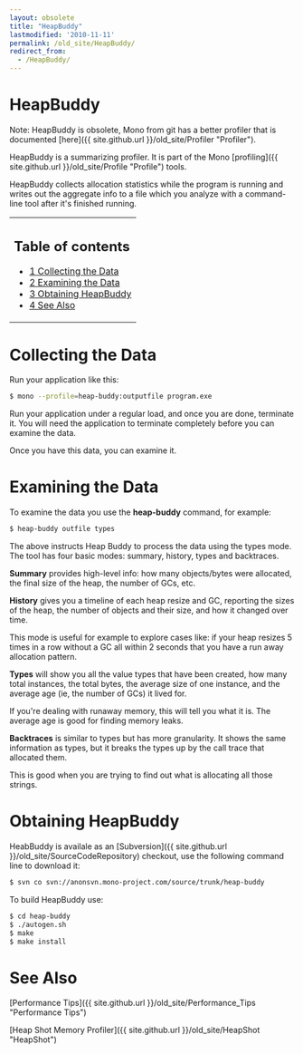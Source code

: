 ```yaml
---
layout: obsolete
title: "HeapBuddy"
lastmodified: '2010-11-11'
permalink: /old_site/HeapBuddy/
redirect_from:
  - /HeapBuddy/
---
```


HeapBuddy
=========

Note: HeapBuddy is obsolete, Mono from git has a better profiler that is documented [here]({{ site.github.url }}/old_site/Profiler "Profiler").

HeapBuddy is a summarizing profiler. It is part of the Mono [profiling]({{ site.github.url }}/old_site/Profile "Profile") tools.

HeapBuddy collects allocation statistics while the program is running and writes out the aggregate info to a file which you analyze with a command-line tool after it's finished running.

<table>
<col width="100%" />
<tbody>
<tr class="odd">
<td align="left"><h2>Table of contents</h2>
<ul>
<li><a href="#collecting-the-data">1 Collecting the Data</a></li>
<li><a href="#examining-the-data">2 Examining the Data</a></li>
<li><a href="#obtaining-heapbuddy">3 Obtaining HeapBuddy</a></li>
<li><a href="#see-also">4 See Also</a></li>
</ul></td>
</tr>
</tbody>
</table>

Collecting the Data
===================

Run your application like this:

``` bash
$ mono --profile=heap-buddy:outputfile program.exe
```

Run your application under a regular load, and once you are done, terminate it. You will need the application to terminate completely before you can examine the data.

Once you have this data, you can examine it.

Examining the Data
==================

To examine the data you use the **heap-buddy** command, for example:

``` bash
$ heap-buddy outfile types
```

The above instructs Heap Buddy to process the data using the types mode. The tool has four basic modes: summary, history, types and backtraces.

**Summary** provides high-level info: how many objects/bytes were allocated, the final size of the heap, the number of GCs, etc.

**History** gives you a timeline of each heap resize and GC, reporting the sizes of the heap, the number of objects and their size, and how it changed over time.

This mode is useful for example to explore cases like: if your heap resizes 5 times in a row without a GC all within 2 seconds that you have a run away allocation pattern.

**Types** will show you all the value types that have been created, how many total instances, the total bytes, the average size of one instance, and the average age (ie, the number of GCs) it lived for.

If you're dealing with runaway memory, this will tell you what it is. The average age is good for finding memory leaks.

**Backtraces** is similar to types but has more granularity. It shows the same information as types, but it breaks the types up by the call trace that allocated them.

This is good when you are trying to find out what is allocating all those strings.

Obtaining HeapBuddy
===================

HeabBuddy is availale as an [Subversion]({{ site.github.url }}/old_site/SourceCodeRepository) checkout, use the following command line to download it:

``` bash
$ svn co svn://anonsvn.mono-project.com/source/trunk/heap-buddy
```

To build HeapBuddy use:

``` bash
$ cd heap-buddy
$ ./autogen.sh 
$ make
$ make install
```

See Also
========

[Performance Tips]({{ site.github.url }}/old_site/Performance_Tips "Performance Tips")

[Heap Shot Memory Profiler]({{ site.github.url }}/old_site/HeapShot "HeapShot")

